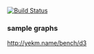 [![Build Status](https://drone.io/github.com/yekm/bench/status.png)](https://drone.io/github.com/yekm/bench/latest)

### sample graphs
http://yekm.name/bench/d3

